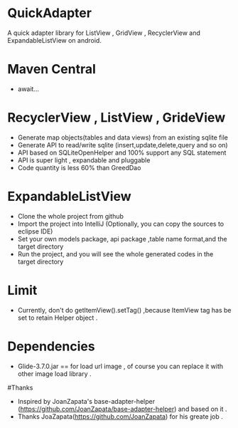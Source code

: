 # QuickAdapter
A quick adapter library for ListView , GridView , RecyclerView and ExpandableListView on android. 

# Maven Central
* await...

# RecyclerView , ListView , GrideView
* Generate map objects(tables and data views) from an existing sqlite file
* Generate API to read/write sqlite (insert,update,delete,query and so on)
* API based on SQLiteOpenHelper and 100% support any SQL statement
* API is super light , expandable and pluggable
* Code quantity is less 60% than GreedDao

# ExpandableListView
* Clone the whole project from github
* Import the project into IntelliJ (Optionally, you can copy the sources to eclipse IDE)
* Set your own models package, api package ,table name format,and the target directory
* Run the project, and you will see the whole generated codes in the target directory

# Limit
* Currently, don't do getItemView().setTag() ,because ItemView tag has be set to retain Helper object .

# Dependencies
* Glide-3.7.0.jar == for load url image , of course you can replace it with other image load library .

#Thanks
* Inspired by JoanZapata's base-adapter-helper (https://github.com/JoanZapata/base-adapter-helper) and based on it .
* Thanks JoaZapata(https://github.com/JoanZapata) for his greate job .
